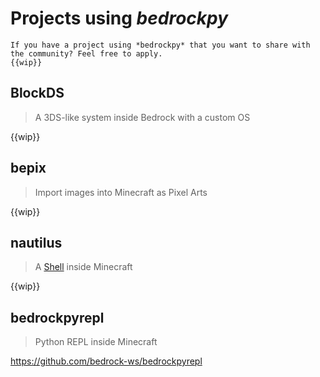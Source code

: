 # Projects using *bedrockpy*

```{tip}
If you have a project using *bedrockpy* that you want to share with
the community? Feel free to apply.
{{wip}}
```

## BlockDS

> A 3DS-like system inside Bedrock with a custom OS

{{wip}}

## bepix

> Import images into Minecraft as Pixel Arts

{{wip}}


## nautilus

> A [Shell](https://en.wikipedia.org/wiki/Shell_(computing)) inside
> Minecraft

{{wip}}


## bedrockpyrepl

> Python REPL inside Minecraft

https://github.com/bedrock-ws/bedrockpyrepl
